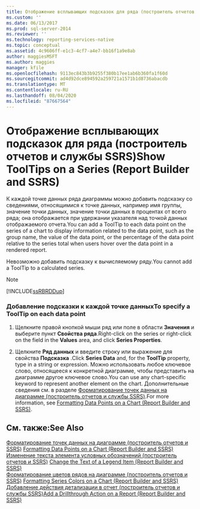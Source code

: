 ```yaml
---
title: Отображение всплывающих подсказок для ряда (построитель отчетов и службы SSRS) | Документы Майкрософт
ms.custom: ''
ms.date: 06/13/2017
ms.prod: sql-server-2014
ms.reviewer: ''
ms.technology: reporting-services-native
ms.topic: conceptual
ms.assetid: 4c9606ff-e1c3-4cf7-a4e7-bb16f1a9e8ab
author: maggiesMSFT
ms.author: maggies
manager: kfile
ms.openlocfilehash: 9113ec843b3b9255f380b17ee1ab6b360fa1f60d
ms.sourcegitcommit: ad4d92dce894592a259721a1571b1d8736abacdb
ms.translationtype: MT
ms.contentlocale: ru-RU
ms.lasthandoff: 08/04/2020
ms.locfileid: "87667564"
---
```

# <a name="show-tooltips-on-a-series-report-builder-and-ssrs"></a><span data-ttu-id="92dcf-102">Отображение всплывающих подсказок для ряда (построитель отчетов и службы SSRS)</span><span class="sxs-lookup"><span data-stu-id="92dcf-102">Show ToolTips on a Series (Report Builder and SSRS)</span></span>
  <span data-ttu-id="92dcf-103">К каждой точке данных ряда диаграммы можно добавить подсказку со сведениями, относящимися к точке данных, например имя группы, значение точки данных, значение точки данных в процентах от всего ряда; она отображается при удержании указателя над точкой данных отображаемого отчета.</span><span class="sxs-lookup"><span data-stu-id="92dcf-103">You can add a ToolTip to each data point on the series of a chart to display information related to the data point, such as the group name, the value of the data point, or the percentage of the data point relative to the series total when users hover over the data point in a rendered report.</span></span>  
  
 <span data-ttu-id="92dcf-104">Невозможно добавить подсказку к вычисляемому ряду.</span><span class="sxs-lookup"><span data-stu-id="92dcf-104">You cannot add a ToolTip to a calculated series.</span></span>  
  
> [!NOTE]  
>  [!INCLUDE[ssRBRDDup](../../includes/ssrbrddup-md.md)]  
  
### <a name="to-specify-a-tooltip-on-each-data-point"></a><span data-ttu-id="92dcf-105">Добавление подсказки к каждой точке данных</span><span class="sxs-lookup"><span data-stu-id="92dcf-105">To specify a ToolTip on each data point</span></span>  
  
1.  <span data-ttu-id="92dcf-106">Щелкните правой кнопкой мыши ряд или поле в области **Значения** и выберите пункт **Свойства ряда**.</span><span class="sxs-lookup"><span data-stu-id="92dcf-106">Right-click on the series or right-click on the field in the **Values** area, and click **Series Properties**.</span></span>  
  
2.  <span data-ttu-id="92dcf-107">Щелкните **Ряд данных** и введите строку или выражение для свойства **Подсказка** .</span><span class="sxs-lookup"><span data-stu-id="92dcf-107">Click **Series Data** and, for the **ToolTip** property, type in a string or expression.</span></span> <span data-ttu-id="92dcf-108">Можно использовать любое ключевое слово, относящееся к конкретной диаграмме, чтобы представить на диаграмме другое ключевое слово.</span><span class="sxs-lookup"><span data-stu-id="92dcf-108">You can use any chart-specific keyword to represent another element on the chart.</span></span> <span data-ttu-id="92dcf-109">Дополнительные сведения см. в разделе [Форматирование точек данных на диаграмме (построитель отчетов и службы SSRS)](formatting-data-points-on-a-chart-report-builder-and-ssrs.md).</span><span class="sxs-lookup"><span data-stu-id="92dcf-109">For more information, see [Formatting Data Points on a Chart &#40;Report Builder and SSRS&#41;](formatting-data-points-on-a-chart-report-builder-and-ssrs.md).</span></span>  
  
## <a name="see-also"></a><span data-ttu-id="92dcf-110">См. также:</span><span class="sxs-lookup"><span data-stu-id="92dcf-110">See Also</span></span>  
 <span data-ttu-id="92dcf-111">[Форматирование точек данных на диаграмме &#40;построитель отчетов и SSRS&#41;](formatting-data-points-on-a-chart-report-builder-and-ssrs.md) </span><span class="sxs-lookup"><span data-stu-id="92dcf-111">[Formatting Data Points on a Chart &#40;Report Builder and SSRS&#41;](formatting-data-points-on-a-chart-report-builder-and-ssrs.md) </span></span>  
 <span data-ttu-id="92dcf-112">[Изменение текста элемента условных обозначений &#40;построитель отчетов и SSRS&#41;](chart-legend-change-item-text-report-builder.md) </span><span class="sxs-lookup"><span data-stu-id="92dcf-112">[Change the Text of a Legend Item &#40;Report Builder and SSRS&#41;](chart-legend-change-item-text-report-builder.md) </span></span>  
 <span data-ttu-id="92dcf-113">[Форматирование цветов рядов на диаграмме &#40;построитель отчетов и SSRS&#41;](formatting-series-colors-on-a-chart-report-builder-and-ssrs.md) </span><span class="sxs-lookup"><span data-stu-id="92dcf-113">[Formatting Series Colors on a Chart &#40;Report Builder and SSRS&#41;](formatting-series-colors-on-a-chart-report-builder-and-ssrs.md) </span></span>  
 [<span data-ttu-id="92dcf-114">Добавление действия детализации в отчет (построитель отчетов и службы SSRS)</span><span class="sxs-lookup"><span data-stu-id="92dcf-114">Add a Drillthrough Action on a Report &#40;Report Builder and SSRS&#41;</span></span>](add-a-drillthrough-action-on-a-report-report-builder-and-ssrs.md)  
  
  
